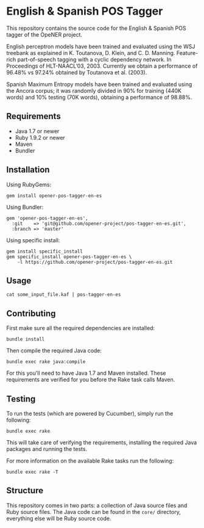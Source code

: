 # English & Spanish POS Tagger

This repository contains the source code for the English & Spanish POS tagger of the
OpeNER project.

English perceptron models have been trained and evaluated using the WSJ
treebank as explained in K. Toutanova, D. Klein, and C. D. Manning.
Feature-rich part-of-speech tagging with a cyclic dependency network.  In
Proceedings of HLT-NAACL’03, 2003. Currently we obtain a performance of 96.48%
vs 97.24% obtained by Toutanova et al. (2003).

Spanish Maximum Entropy models have been trained and evaluated using the Ancora 
corpus; it was randomly divided in 90% for training (440K words) and 10% testing
(70K words), obtaining a performance of 98.88%.

## Requirements

* Java 1.7 or newer
* Ruby 1.9.2 or newer
* Maven
* Bundler

## Installation

Using RubyGems:

    gem install opener-pos-tagger-en-es

Using Bundler:

    gem 'opener-pos-tagger-en-es',
      :git    => 'git@github.com/opener-project/pos-tagger-en-es.git',
      :branch => 'master'

Using specific install:

    gem install specific_install
    gem specific_install opener-pos-tagger-en-es \
        -l https://github.com/opener-project/pos-tagger-en-es.git

## Usage

    cat some_input_file.kaf | pos-tagger-en-es

## Contributing

First make sure all the required dependencies are installed:

    bundle install

Then compile the required Java code:

    bundle exec rake java:compile

For this you'll need to have Java 1.7 and Maven installed. These requirements
are verified for you before the Rake task calls Maven.

## Testing

To run the tests (which are powered by Cucumber), simply run the following:

    bundle exec rake

This will take care of verifying the requirements, installing the required Java
packages and running the tests.

For more information on the available Rake tasks run the following:

    bundle exec rake -T

## Structure

This repository comes in two parts: a collection of Java source files and Ruby
source files. The Java code can be found in the `core/` directory, everything
else will be Ruby source code.
